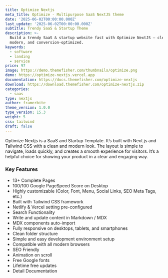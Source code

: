 ```yaml
---
title: Optimize Nextjs
meta_title: Optimize - Multipurpose SaaS NextJS theme
date: '2025-06-02T00:00:00.000Z'
last_update: '2025-06-02T00:00:00.000Z'
subtitle: Trendy SaaS & Startup Theme
description: >-
  Build a trendy SaaS & startup website fast with Optimize NextJS – clean,
  modern, and conversion-optimized.
keywords:
  - software
  - landing
  - service
price: 97
image: https://demo.themefisher.com/thumbnails/optimize.png
demo: https://optimize-nextjs.vercel.app
documentation: https://docs.themefisher.com/optimize-nextjs
download: https://download.themefisher.com/optimize-nextjs.zip
categories:
  - saas
type: nextjs
author: framerbite
theme_version: 1.0.0
type_version: 15.3
weight: 5
css: tailwind
draft: false
---
```

Optimize Nextjs is a SaaS and Startup Template. It’s built with Next.js and Tailwind CSS with a clean and modern look. The layout is simple to navigate, loads quickly, and creates a smooth experience for visitors. It’s a helpful choice for showing your product in a clear and engaging way.

### Key Features

* 13+ Complete Pages
* 100/100 Google PageSpeed Score on Desktop
* Highly customizable (Color, Font, Menu, Social Links, SEO Meta Tags, etc.)
* Built with Tailwind CSS framework
* Netlify & Vercel setting pre-configured
* Search Functionality
* Write and update content in Markdown / MDX
* MDX components auto-import
* Fully responsive on desktops, tablets, and smartphones
* Clean folder structure
* Simple and easy development environment setup
* Compatible with all modern browsers
* SEO Friendly
* Animation on scroll
* Free Google fonts
* Lifetime free updates
* Detail Documentation

